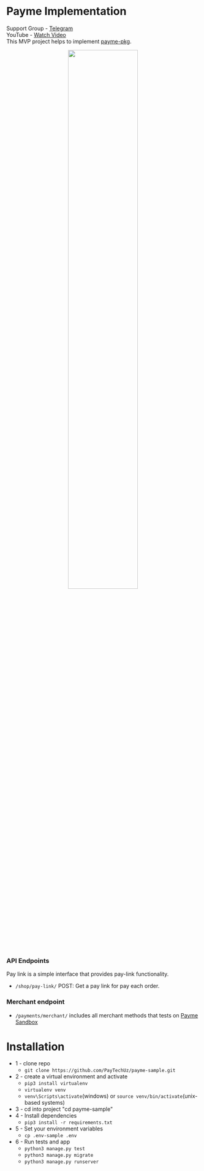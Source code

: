 # Payme Implementation

Support Group - <a href="https://t.me/+bYouuOlqt1c3NmYy">Telegram</a><br>
YouTube - <a href="https://youtu.be/r2RO3kJVP7g"> Watch Video</a><br>
This MVP project helps to implement <a href="https://github.com/PayTechUz/payme-pkg">payme-pkg</a>.

<p align="center">
<a href="https://youtu.be/r2RO3kJVP7g">
<img style="width: 60%;" src="https://i.postimg.cc/5NRRSHXp/homemuhammadali-Downloads-Telegram-Desktop-Closer-Li-QWYD-No-Copyright-Music-Audio-Library-Music-m4a.gif">
</a>
</p>

### API Endpoints <br>

Pay link is a simple interface that provides pay-link functionality.

- `/shop/pay-link/` POST: Get a pay link for pay each order.

### Merchant endpoint

- `/payments/merchant/` includes all merchant methods that tests on <a href="https://test.paycom.uz/">Payme Sandbox</a>

# Installation

- 1 - clone repo
  - `git clone https://github.com/PayTechUz/payme-sample.git`
- 2 - create a virtual environment and activate
  - `pip3 install virtualenv`
  - `virtualenv venv`
  - `venv\Scripts\activate`(windows) or `source venv/bin/activate`(unix-based systems)
- 3 - cd into project "cd payme-sample"
- 4 - Install dependencies
  - `pip3 install -r requirements.txt`
- 5 - Set your environment variables
  - `cp .env-sample .env`
- 6 - Run tests and app
  - `python3 manage.py test`
  - `python3 manage.py migrate`
  - `python3 manage.py runserver`

